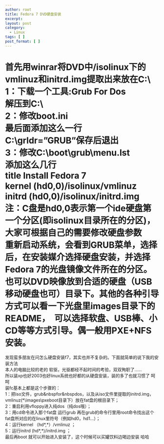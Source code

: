 ```yaml
---
author: root
title: Fedora 7 DVD硬盘安装
excerpt:
layout: post
category:
  - Linux
tags: [ ]
post_format: [ ]
---
```

首先用winrar将DVD中/isolinux下的vmlinuz和initrd.img提取出来放在C:\  
1：下载一个工具:Grub For Dos  
解压到C:\  
2：修改boot.ini  
最后面添加这么一行  
C:\grldr=”GRUB”保存后退出  
3：修改C:\boot\grub\menu.lst  
添加这么几行  
title Install Fedora 7  
kernel (hd0,0)/isolinux/vmlinuz  
initrd (hd0,0)/isolinux/initrd.img  
注：C盘是hd0,0表示第一个ide硬盘第一个分区(即isolinux目录所在的分区)，大家可根据自己的需要修改硬盘参数  
重新启动系统，会看到GRUB菜单，选择后，在安装媒介选择硬盘安装，并选择Fedora 7的光盘镜像文件所在的分区。  
也可以DVD映像放到合适的硬盘（USB移动硬盘也可）目录下。其他的各种引导方式可以看一下光盘里images目录下的README，　可以选择软盘、USB棒、小CD等等方式引导。偶一般用PXE+NFS安装。  
===========================================================================  
发现蛮多朋友在问怎么硬盘安装f7，其实也并不复杂的。下面就简单的说下我的安装方法  
本人的电脑比较的老的 软驱，光驱都经不起时间的考验，双双殉职了……  
所以装xp也好2003也好linux系统也好都的从硬盘安装，装的多了也就习惯了 呵呵  
装fc基本上都是这个步骤的：  
1：把iso文件，grub&nbspfor&nbspdos，以及从iso文件里提取的initrd.img，vmlinuz(*\images\pxeboot目录下）放在fat盘的根目录下；  
2：重启利用vfloppy进入纯dos（纯dos哦）；  
3：用cd命令进入那个fat盘 运行grub 再在grub的命令行里用root命令找出这个fat盘所对应的在linux里符号（例如hd0，hd1…）；  
4：运行kernel （hd\*,\*）/vmlinuz ；  
5：运行initrd (hd\*,\*)/initrd.img ；  
最后再boot 就可以开始进入安装了，这个时候可以买罐饮料边喝边安装 哈哈